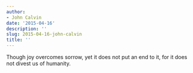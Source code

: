 ```yaml
---
author:
- John Calvin
date: '2015-04-16'
description: ''
slug: 2015-04-16-john-calvin
title: ''
---
```

Though joy overcomes sorrow, yet it does not put an end to it, for it does not divest us of humanity.



